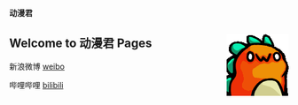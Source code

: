 **动漫君**

## Welcome to 动漫君 Pages  <img align="right" src="529710224727080979.gif"/>

新浪微博  [weibo](https://wwww.weibo.com/)

哔哩哔哩  [bilibili](https://wwww.bilibili.com/) 
